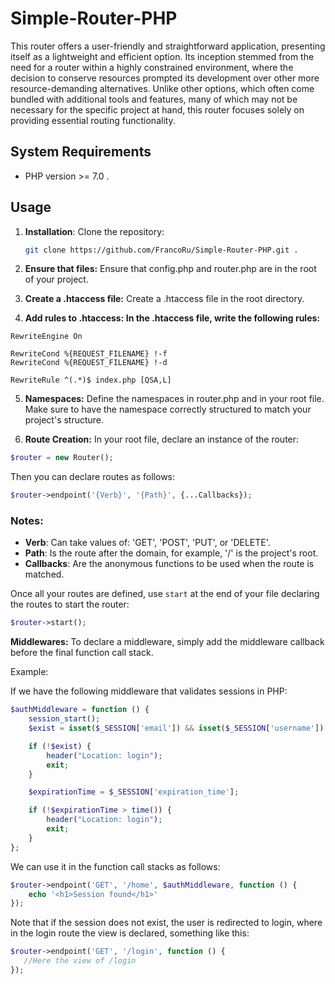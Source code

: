 # Simple-Router-PHP

This router offers a user-friendly and straightforward application, presenting itself as a lightweight and efficient option. Its inception stemmed from the need for a router within a highly constrained environment, where the decision to conserve resources prompted its development over other more resource-demanding alternatives. Unlike other options, which often come bundled with additional tools and features, many of which may not be necessary for the specific project at hand, this router focuses solely on providing essential routing functionality.

## System Requirements

- PHP version >= 7.0 .

## Usage

1. **Installation**: Clone the repository:
    
   ```bash
   git clone https://github.com/FrancoRu/Simple-Router-PHP.git .
   ``` 
   
2. **Ensure that files:** Ensure that config.php and router.php are in the root of your project.
 
3. **Create a .htaccess file:** Create a .htaccess file in the root directory.
    
4. **Add rules to .htaccess: In the .htaccess file, write the following rules:**

```
RewriteEngine On

RewriteCond %{REQUEST_FILENAME} !-f
RewriteCond %{REQUEST_FILENAME} !-d

RewriteRule ^(.*)$ index.php [QSA,L]
```

5. **Namespaces:** Define the namespaces in router.php and in your root file. Make sure to have the namespace correctly structured to match your project's structure.

6. **Route Creation:** In your root file, declare an instance of the router:

```php
$router = new Router();
```

Then you can declare routes as follows:

```php
$router->endpoint('{Verb}', '{Path}', {...Callbacks});
```

### Notes:
- **Verb**: Can take values of: 'GET', 'POST', 'PUT', or 'DELETE'.
- **Path**: Is the route after the domain, for example, '/' is the project's root.
- **Callbacks**: Are the anonymous functions to be used when the route is matched.

Once all your routes are defined, use `start` at the end of your file declaring the routes to start the router:

```php
$router->start();
```

**Middlewares:**
To declare a middleware, simply add the middleware callback before the final function call stack.

Example:

If we have the following middleware that validates sessions in PHP:

```php
$authMiddleware = function () {
    session_start();
    $exist = isset($_SESSION['email']) && isset($_SESSION['username']) && isset($_SESSION['id']) && isset($_SESSION['role']));

    if (!$exist) {
        header("Location: login");
        exit;
    }

    $expirationTime = $_SESSION['expiration_time'];

    if (!$expirationTime > time()) {
        header("Location: login");
        exit;
    }
};
```

We can use it in the function call stacks as follows:

```php
$router->endpoint('GET', '/home', $authMiddleware, function () {
    echo '<h1>Session found</h1>'
});
```

Note that if the session does not exist, the user is redirected to login, where in the login route the view is declared, something like this:

```php
$router->endpoint('GET', '/login', function () {
   //Here the view of /login
});
```
